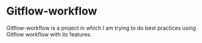 # Gitflow-workflow
Gitflow-workflow is a project in which I am trying to do best practices using Gitflow workflow with its features.
